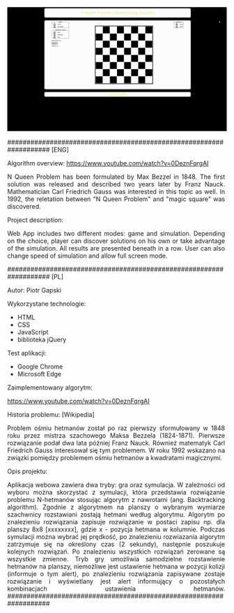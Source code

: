 <div style="text-align: center">
<img src="img/presentation.gif" alt="alt text" width="" height="whatever">
</div>
<div justify style="text-align: justify;  max-width: 500px;">

###################################################################
[ENG]

Algorithm overview: https://www.youtube.com/watch?v=0DeznFqrgAI

N Queen Problem has been formulated by Max Bezzel in 1848. The first solution was released and described two years later by Franz Nauck. Mathematician Carl Friedrich Gauss was interested in this topic as well. In 1992, the reletation between "N Queen Problem" and "magic square" was discovered.  

Project description:

Web App includes two different modes: game and simulation. Depending on the choice, player can discover solutions on his own or take advantage of the simulation. 
All results are presented beneath in a row. User can also change speed of simulation and allow full screen mode.  


###################################################################
[PL]

Autor: Piotr Gapski

Wykorzystane technologie:
- HTML
- CSS
- JavaScript
- biblioteka jQuery

Test aplikacji:
- Google Chrome 
- Microsoft Edge 

Zaimplementowany algorytm:

https://www.youtube.com/watch?v=0DeznFqrgAI


Historia problemu: [Wikipedia]

Problem ośmiu hetmanów został po raz pierwszy sformułowany w 1848 roku przez mistrza szachowego Maksa Bezzela (1824-1871). Pierwsze rozwiązanie podał dwa lata później Franz Nauck. Również matematyk Carl Friedrich Gauss interesował się tym problemem. W roku 1992 wskazano na związki pomiędzy problemem ośmiu hetmanów a kwadratami magicznymi.

Opis projektu:

Aplikacja webowa zawiera dwa tryby: gra oraz symulacja. W zależności od wyboru
można skorzystać z symulacji, która przedstawia rozwiązanie problemu N-hetmanów 
stosując algorytm z nawrotami (ang. Backtracking algorithm). Zgodnie z algorytmem 
na planszy o wybranym wymiarze szachwnicy rozstawiani zostają hetmani według algorytmu. Algorytm po znalezieniu rozwiązania zapisuje rozwiązanie w postaci zapisu np. dla planszy 8x8 [xxxxxxxx], gdzie x - pozycja hetmana w kolumnie.
Podczas symulacji można wybrać jej prędkość, po znalezieniu rozwiazania algorytm zatrzymuje się na określony czas (2 sekundy), następnie poszukuje kolejnych rozwiązań. Po znalezieniu wszystkich rozwiązań zerowane są wszystkie zmienne.
Tryb gry umożliwia samodzielne rozstawienie hetmanów na planszy, niemożliwe jest ustawienie hetmana w pozycji kolizji (informuje o tym alert), po znalezieniu rozwiązania zapisywane zostaje rozwiązanie i wyświetlany jest alert informujący o pozostałych kombinacjach ustawienia hetmanów.
###################################################################
